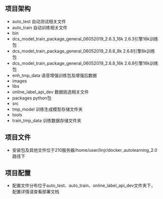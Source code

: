 ## 项目架构
- auto_test 自动测试相关文件
- auto_train 自动训练相关文件
- bin 
- dcs_model_train_package_general_06052019_2.6.3_16k 2.6.3引擎16k训练包
- dcs_model_train_package_general_06052019_2.6.8_8k 2.6.8引擎8k训练包
- dcs_model_train_package_general_06052019_2.6.8_16k 2.6.8引擎16k训练包
- enh_tmp_data 语音增强训练包及增强后数据
- images
- libs
- online_label_api_dev 数据挑选相关文件
- packages python包
- src 
- tmp_model 训练生成模型存储文件夹
- tools
- train_tmp_data 训练数据存储文件夹 

## 项目文件
- 安装包及其他文件位于210服务器/home/user/linjr/docker_autolearning_2.0路径下

## 项目配置
- 配置文件分布位于auto_test、auto_train、online_label_api_dev文件夹下，配置详情请查看部署文档